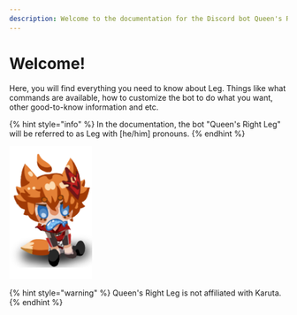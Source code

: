 ```yaml
---
description: Welcome to the documentation for the Discord bot Queen's Right Leg!
---
```


# Welcome!

Here, you will find everything you need to know about Leg. Things like what commands are available, how to customize the bot to do what you want, other good-to-know information and etc.

{% hint style="info" %}
In the documentation, the bot "Queen's Right Leg" will be referred to as Leg with \[he/him] pronouns.
{% endhint %}

![](<.gitbook/assets/image (10).png>)

{% hint style="warning" %}
Queen's Right Leg is not affiliated with Karuta.
{% endhint %}
